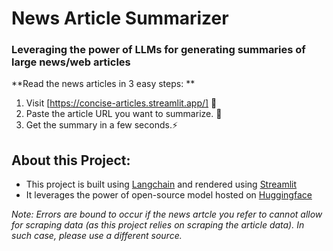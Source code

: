 # News Article Summarizer
### Leveraging the power of LLMs for generating summaries of large news/web articles

**Read the news articles in 3 easy steps: **
1. Visit [https://concise-articles.streamlit.app/] 🔗
2. Paste the article URL you want to summarize. 📰
3. Get the summary in a few seconds.⚡

## About this Project:
- This project is built using [Langchain](https://www.langchain.com/) and rendered using [Streamlit](https://streamlit.io/)
- It leverages the power of open-source model hosted on [Huggingface](https://huggingface.co/)

*Note: Errors are bound to occur if the news artcle you refer to cannot allow for scraping data (as this project relies on scraping the article data). In such case, please use a different source.*
